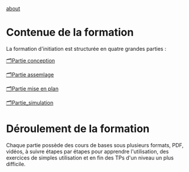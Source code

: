 
[about]()



# Contenue de la formation 
La formation d'initiation est structurée en quatre grandes parties : 

[🗂️Partie conception]()

[🗂️Partie assemlage]()

[🗂️Partie mise en plan]()

[🗂️Partie_simulation]()


# Déroulement de la formation 
Chaque partie possède des cours de bases sous plusieurs formats, PDF, vidéos, à suivre étapes par étapes pour apprendre l'utilisation, des exercices de simples utilisation et en fin des TPs d'un niveau un plus difficile.







